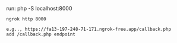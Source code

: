 run:
    php -S localhost:8000

    ngrok http 8000

    e.g.., https://fa13-197-248-71-171.ngrok-free.app/callback.php
    add /callback.php endpoint